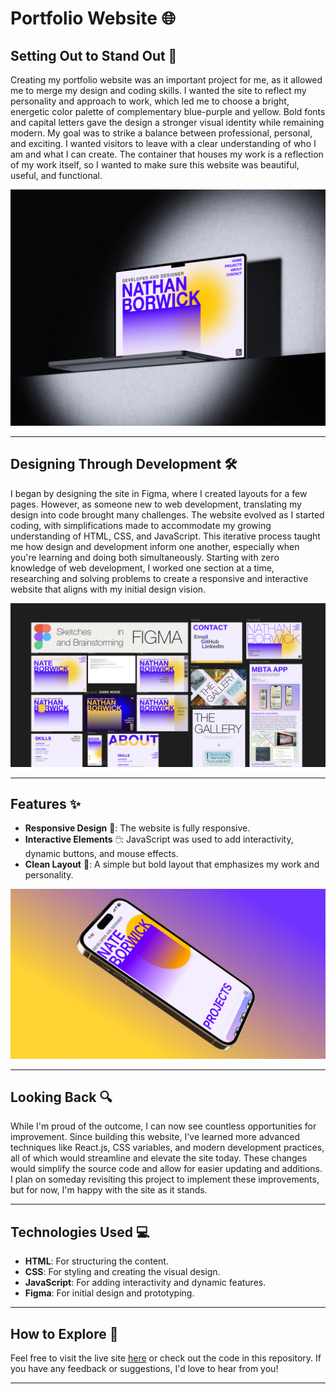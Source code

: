 # Portfolio Website 🌐

## Setting Out to Stand Out 🎨

Creating my portfolio website was an important project for me, as it allowed me to merge my design and coding skills. I wanted the site to reflect my personality and approach to work, which led me to choose a bright, energetic color palette of complementary blue-purple and yellow. Bold fonts and capital letters gave the design a stronger visual identity while remaining modern. My goal was to strike a balance between professional, personal, and exciting. I wanted visitors to leave with a clear understanding of who I am and what I can create. The container that houses my work is a reflection of my work itself, so I wanted to make sure this website was beautiful, useful, and functional.

![Portfolio Homepage](https://github.com/Nate-13/PortfolioWebsite/blob/main/media/website-mockup.png) 

---

## Designing Through Development 🛠️

I began by designing the site in Figma, where I created layouts for a few pages. However, as someone new to web development, translating my design into code brought many challenges. The website evolved as I started coding, with simplifications made to accommodate my growing understanding of HTML, CSS, and JavaScript. This iterative process taught me how design and development inform one another, especially when you're learning and doing both simultaneously. Starting with zero knowledge of web development, I worked one section at a time, researching and solving problems to create a responsive and interactive website that aligns with my initial design vision.

![Figma Design](https://github.com/Nate-13/PortfolioWebsite/blob/main/portfolio/media/portfolio-figma.png) 

---

## Features ✨

- **Responsive Design** 📱: The website is fully responsive.  
- **Interactive Elements** 🖱️: JavaScript was used to add interactivity, dynamic buttons, and mouse effects.  
- **Clean Layout** 🧹: A simple but bold layout that emphasizes my work and personality.

![Mobile Site](https://github.com/Nate-13/PortfolioWebsite/blob/main/portfolio/media/portfolio-mobile.png) 


---

## Looking Back 🔍

While I'm proud of the outcome, I can now see countless opportunities for improvement. Since building this website, I've learned more advanced techniques like React.js, CSS variables, and modern development practices, all of which would streamline and elevate the site today. These changes would simplify the source code and allow for easier updating and additions. I plan on someday revisiting this project to implement these improvements, but for now, I'm happy with the site as it stands.

---

## Technologies Used 💻

- **HTML**: For structuring the content.  
- **CSS**: For styling and creating the visual design.  
- **JavaScript**: For adding interactivity and dynamic features.  
- **Figma**: For initial design and prototyping.  
---

## How to Explore 🔗

Feel free to visit the live site [here](https://nateborwick.com/) or check out the code in this repository. If you have any feedback or suggestions, I'd love to hear from you!

---
